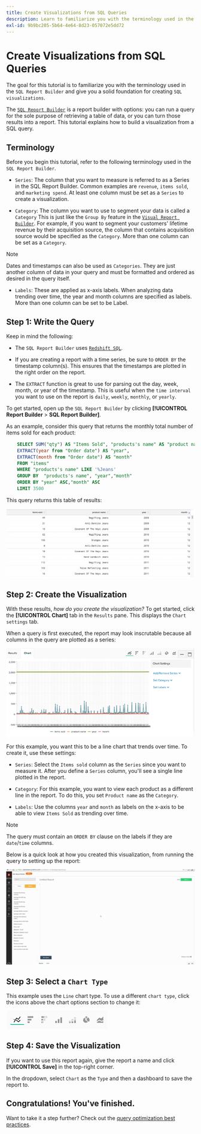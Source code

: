 ```yaml
---
title: Create Visualizations from SQL Queries
description: Learn to familiarize you with the terminology used in the SQL Report Builder and give you a solid foundation for creating SQL visualizations.
exl-id: 9b9bc205-5b64-4e64-8d23-057072e5dd72
---
```

# Create Visualizations from SQL Queries

The goal for this tutorial is to familiarize you with the terminology used in the `SQL Report Builder` and give you a solid foundation for creating `SQL visualizations`.

The [`SQL Report Builder`](../data-analyst/dev-reports/sql-rpt-bldr.md) is a report builder with options: you can run a query for the sole purpose of retrieving a table of data, or you can turn those results into a report. This tutorial explains how to build a visualization from a SQL query.

## Terminology

Before you begin this tutorial, refer to the following terminology used in the `SQL Report Builder`.

- `Series`: The column that you want to measure is referred to as a Series in the SQL Report Builder. Common examples are `revenue`, `items sold`, and `marketing spend`. At least one column must be set as a `Series` to create a visualization.

- `Category`: The column you want to use to segment your data is called a `Category` This is just like the `Group By` feature in the [`Visual Report Builder`](../data-user/reports/ess-rpt-build-visual.md). For example, if you want to segment your customers' lifetime revenue by their acquisition source, the column that contains acquisition source would be specified as the `Category`. More than one column can be set as a `Category`. 

>[!NOTE]
>
>Dates and timestamps can also be used as `Categories`. They are just another column of data in your query and must be formatted and ordered as desired in the query itself.

- `Labels`: These are applied as x-axis labels. When analyzing data trending over time, the year and month columns are specified as labels. More than one column can be set to be Label.

## Step 1: Write the Query

Keep in mind the following:

- The `SQL Report Builder` uses [`Redshift SQL`](https://docs.aws.amazon.com/redshift/latest/dg/c_redshift-and-postgres-sql.html).

- If you are creating a report with a time series, be sure to `ORDER BY` the timestamp column(s). This ensures that the timestamps are plotted in the right order on the report.

- The `EXTRACT` function is great to use for parsing out the day, week, month, or year of the timestamp. This is useful when the `time interval` you want to use on the report is `daily`, `weekly`, `monthly`, or `yearly`.

To get started, open up the `SQL Report Builder` by clicking **[!UICONTROL Report Builder** > **SQL Report Builder]**.

As an example, consider this query that returns the monthly total number of items sold for each product:

```sql
    SELECT SUM("qty") AS "Items Sold", "products's name" AS "product name",
    EXTRACT(year from "Order date") AS "year",
    EXTRACT(month from "Order date") AS "month"
    FROM "items"
    WHERE "products's name" LIKE '%Jeans'
    GROUP BY  "products's name", "year","month"
    ORDER BY "year" ASC,"month" ASC
    LIMIT 3500
```

This query returns this table of results:

![](../assets/SQL_results_table.png)

## Step 2: Create the Visualization

With these results, *how do you create the visualization?* To get started, click the **[!UICONTROL Chart]** tab in the `Results` pane. This displays the `Chart settings` tab.

When a query is first executed, the report may look inscrutable because all columns in the query are plotted as a series:

![](../assets/SQL_initial_report_results.png)

For this example, you want this to be a line chart that trends over time. To create it, use these settings:

- `Series`: Select the `Items sold` column as the `Series` since you want to measure it. After you define a `Series` column, you'll see a single line plotted in the report.

- `Category`: For this example, you want to view each product as a different line in the report. To do this, you set `Product name` as the `Category`.

- `Labels`: Use the columns `year` and `month` as labels on the x-axis to be able to view `Items Sold` as trending over time.

>[!NOTE]
>
>The query must contain an `ORDER BY` clause on the labels if they are `date`/`time` columns.

Below is a quick look at how you created this visualization, from running the query to setting up the report:

![](../assets/SQL_report_settings.gif)

## Step 3: Select a `Chart Type`

This example uses the `Line` chart type. To use a different `chart type`, click the icons above the chart options section to change it:

![](../assets/Chart_types.png)

## Step 4: Save the Visualization

If you want to use this report again, give the report a name and click **[!UICONTROL Save]** in the top-right corner.

In the dropdown, select `Chart` as the `Type` and then a dashboard to save the report to.

## Congratulations! You've finished.

Want to take it a step further? Check out the [query optimization best practices](../best-practices/optimizing-your-sql-queries.md).

